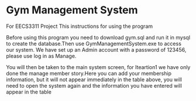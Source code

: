 # Gym Management System
For EECS3311 Project  This instructions for using the program

Before using this program you need to download gym.sql and run it in mysql to create the database.Then use GymManagementSystem.exe to access our system.
We have set up an Admin account with a password of 123456, please use log in as Manage.

You will then be taken to the main system screen, for Iteartion1 we have only done the manage member story.Here you can add your membership information, but it will not appear immediately in the table above, you will need to open the system again and the information you have entered will appear in the table
